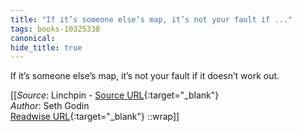 ```yaml
---
title: "If it’s someone else’s map, it’s not your fault if ..."
tags: books-10325338
canonical: 
hide_title: true
---
```


If it’s someone else’s map, it’s not your fault if it doesn’t work out.


[[_Source_: Linchpin - [Source URL](){:target="_blank"}<br>
_Author_: Seth Godin<br>
[Readwise URL](https://readwise.io/open/210672366){:target="_blank"}
::wrap]]